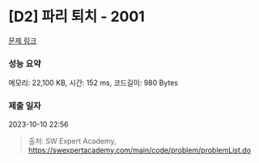 # [D2] 파리 퇴치 - 2001 

[문제 링크](https://swexpertacademy.com/main/code/problem/problemDetail.do?contestProbId=AV5PzOCKAigDFAUq) 

### 성능 요약

메모리: 22,100 KB, 시간: 152 ms, 코드길이: 980 Bytes

### 제출 일자

2023-10-10 22:56



> 출처: SW Expert Academy, https://swexpertacademy.com/main/code/problem/problemList.do